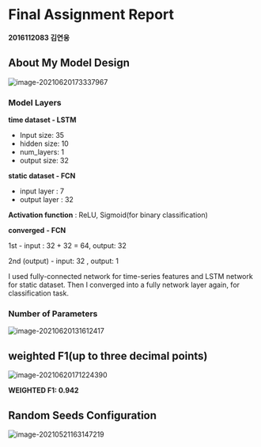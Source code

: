 # Final Assignment Report

**2016112083 김연웅**

## About My Model Design

![image-20210620173337967](C:\Users\sodap\AppData\Roaming\Typora\typora-user-images\image-20210620173337967.png)

### Model Layers

**time dataset - LSTM**

- Input size: 35
- hidden size: 10
- num_layers: 1
- output size: 32

**static dataset - FCN**

- input layer : 7 
- output layer : 32

**Activation function** : ReLU, Sigmoid(for binary classification)

**converged** **- FCN**

1st - input : 32 + 32 = 64,  output: 32

2nd (output)  - input: 32 , output: 1



I used fully-connected network for time-series features and LSTM network for static dataset. Then I converged into a fully network layer again, for classification task.

### Number of Parameters

![image-20210620131612417](C:\Users\sodap\AppData\Roaming\Typora\typora-user-images\image-20210620131612417.png)

## weighted F1(up to three decimal points)

![image-20210620171224390](C:\Users\sodap\AppData\Roaming\Typora\typora-user-images\image-20210620171224390.png)

**WEIGHTED F1: 0.942**

## Random Seeds Configuration

![image-20210521163147219](C:\Users\sodap\AppData\Roaming\Typora\typora-user-images\image-20210521163147219.png)



